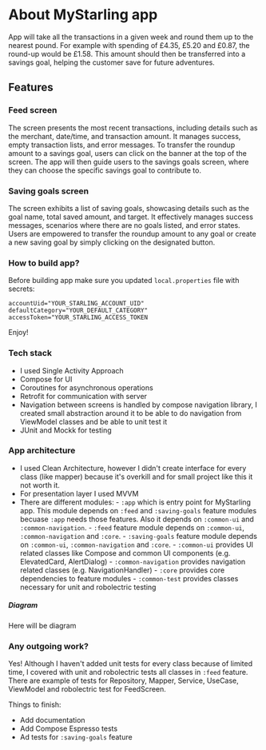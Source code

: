 # About MyStarling app
App will take all the transactions in a given week and round them up to the nearest pound. For example with spending of £4.35, £5.20 and £0.87, the round-up would be £1.58. This amount should then be transferred into a savings goal, helping the customer save for future adventures.

## Features

### Feed screen
The screen presents the most recent transactions, including details such as the merchant, date/time, and transaction amount. It manages success, empty transaction lists, and error messages. To transfer the roundup amount to a savings goal, users can click on the banner at the top of the screen. The app will then guide users to the savings goals screen, where they can choose the specific savings goal to contribute to.

### Saving goals screen
The screen exhibits a list of saving goals, showcasing details such as the goal name, total saved amount, and target. It effectively manages success messages, scenarios where there are no goals listed, and error states. Users are empowered to transfer the roundup amount to any goal or create a new saving goal by simply clicking on the designated button.

### How to build app?
Before building app make sure you updated `local.properties` file with secrets:

`accountUid="YOUR_STARLING_ACCOUNT_UID"`
`defaultCategory="YOUR_DEFAULT_CATEGORY"`
`accessToken="YOUR_STARLING_ACCESS_TOKEN`

Enjoy!

### Tech stack
- I used Single Activity Approach
- Compose for UI
- Coroutines for asynchronous operations
- Retrofit for communication with server
- Navigation between screens is handled by compose navigation library, I created small abstraction around it to be able to do navigation from ViewModel classes and be able to unit test it
- JUnit and Mockk for testing

### App architecture
- I used Clean Architecture, however I didn't create interface for every class (like mapper) because it's overkill and for small project like this it not worth it.
- For presentation layer I used MVVM
- There are different modules:
        - `:app` which is entry point for MyStarling app. This module depends on `:feed` and `:saving-goals` feature modules becuase `:app` needs those features. Also it depends on `:common-ui` and `:common-navigation`. 
        - `:feed` feature module depends on `:common-ui`, `:common-navigation` and `:core`.
        - `:saving-goals` feature module depends on `:common-ui`, `:common-navigation` and `:core`. 
        -  `:common-ui` provides UI related classes like Compose and common UI components (e.g. ElevatedCard, AlertDialog)
        -  `:common-navigation` provides navigation related classes (e.g. NavigationHandler)
        -  `:core` provides core dependencies to feature modules
        -  `:common-test` provides classes necessary for unit and robolectric testing

##### Diagram

Here will be diagram

### Any outgoing work?
Yes! Although I haven't added unit tests for every class because of limited time, I covered with unit and robolectric tests all classes in `:feed` feature. There are example of tests for Repository, Mapper, Service, UseCase, ViewModel and robolectric test for FeedScreen.

Things to finish:
- Add documentation
- Add Compose Espresso tests
- Ad tests for `:saving-goals` feature
